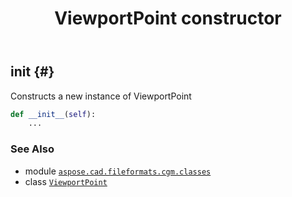 ﻿---
title: ViewportPoint constructor
second_title: Aspose.CAD for Python via .NET API References
description: 
type: docs
weight: 10
url: /python-net/aspose.cad.fileformats.cgm.classes/viewportpoint/__init__/
is_root: false
---

## __init__ {#}

Constructs a new instance of ViewportPoint



```python
def __init__(self):
    ...
```





### See Also
* module [`aspose.cad.fileformats.cgm.classes`](../../)
* class [`ViewportPoint`](/cad/python-net/aspose.cad.fileformats.cgm.classes/viewportpoint)
